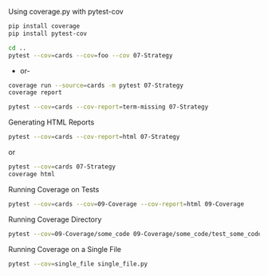 

Using coverage.py with pytest-cov

```bash
pip install coverage
pip install pytest-cov
```

```bash
cd ..
pytest --cov=cards --cov=foo --cov 07-Strategy
```
- or-

```bash
coverage run --source=cards -m pytest 07-Strategy
coverage report
```

```bash
pytest --cov=cards --cov-report=term-missing 07-Strategy
```


Generating HTML Reports


```bash
pytest --cov=cards --cov-report=html 07-Strategy
```
or

```bash
pytest --cov=cards 07-Strategy
coverage html
```


Running Coverage on Tests

```bash
pytest --cov=cards --cov=09-Coverage --cov-report=html 09-Coverage
```


Running Coverage  Directory

```bash
pytest --cov=09-Coverage/some_code 09-Coverage/some_code/test_some_code.py
```


Running Coverage on a Single File

```bash
pytest --cov=single_file single_file.py
```